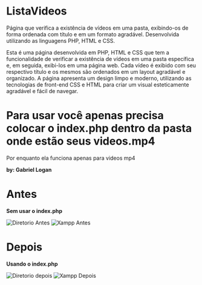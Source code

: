 # ListaVideos
Página que verifica a existência de vídeos em uma pasta, exibindo-os de forma ordenada com título e em um formato agradável. Desenvolvida utilizando as linguagens PHP, HTML e CSS.

Esta é uma página desenvolvida em PHP, HTML e CSS que tem a funcionalidade de verificar a existência de vídeos em uma pasta específica e, em seguida, exibi-los em uma página web. Cada vídeo é exibido com seu respectivo título e os mesmos são ordenados em um layout agradável e organizado. A página apresenta um design limpo e moderno, utilizando as tecnologias de front-end CSS e HTML para criar um visual esteticamente agradável e fácil de navegar.

# Para usar você apenas precisa colocar o index.php dentro da pasta onde estão seus videos.mp4

Por enquanto ela funciona apenas para videos mp4

**by: Gabriel Logan**


# Antes

**Sem usar o index.php**

![Diretorio Antes](https://raw.githubusercontent.com/gabriel-logan/ListaVideos/main/Antes_Depois/diretorioAntes.png)
![Xampp Antes](https://raw.githubusercontent.com/gabriel-logan/ListaVideos/main/Antes_Depois/apacheXamppAntes.png)

# Depois

**Usando o index.php**


![Diretorio depois](https://raw.githubusercontent.com/gabriel-logan/ListaVideos/main/Antes_Depois/diretorioDepois.png)
![Xampp Depois](https://raw.githubusercontent.com/gabriel-logan/ListaVideos/main/Antes_Depois/apacheXamppDepois.png)
